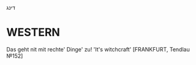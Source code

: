 דינג

WESTERN
========

Das geht nit mit rechte' Dinge' zu! 'It's witchcraft'
[FRANKFURT, Tendlau №152]